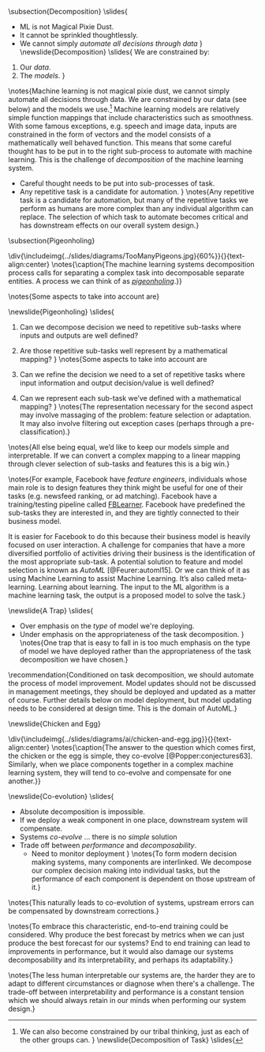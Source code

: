 \subsection{Decomposition}
\slides{
* ML is not Magical Pixie Dust.
* It cannot be sprinkled thoughtlessly.
* We cannot simply *automate all decisions through data*
}
\newslide{Decomposition}
\slides{
We are constrained by:

1. Our *data*.
2. The *models*.
}

\notes{Machine learning is not magical pixie dust, we cannot simply automate all decisions through data. We are constrained by our data (see below) and the models we use.[^tribal]  Machine learning models are relatively simple function mappings that include characteristics such as smoothness. With some famous exceptions, e.g. speech and image data, inputs are constrained in the form of vectors and the model consists of a mathematically well behaved function. This means that some careful thought has to be put in to the right sub-process to automate with machine learning. This is the challenge of *decomposition* of the machine learning system.

[^tribal]: We can also become constrained by our tribal thinking, just as each of the other groups can.
}
\newslide{Decomposition of Task}
\slides{
* Careful thought needs to be put into sub-processes of task.
* Any repetitive task is a candidate for automation.
}
\notes{Any repetitive task is a candidate for automation, but many of the repetitive tasks we perform as humans are more complex than any individual algorithm can replace. The selection of which task to automate becomes critical and has downstream effects on our overall system design.}

\subsection{Pigeonholing}

\div{\includeimg{../slides/diagrams/TooManyPigeons.jpg}{60%}}{}{text-align:center}
\notes{\caption{The machine learning systems decomposition process calls for separating a complex task into decomposable separate entities. A process we can think of as *[pigeonholing](https://en.wikipedia.org/wiki/Pigeonholing)*.}}

\notes{Some aspects to take into account are}

\newslide{Pigeonholing}
\slides{
1. Can we decompose decision we need to repetitive sub-tasks where inputs and outputs are well defined?
2. Are those repetitive sub-tasks well represent by a mathematical mapping?
}
\notes{Some aspects to take into account are

1.  Can we refine the decision we need to a set of repetitive tasks
    where input information and output decision/value is well defined?
2.  Can we represent each sub-task we’ve defined with a mathematical
    mapping?
}
\notes{The representation necessary for the second aspect may involve massaging
of the problem: feature selection or adaptation. It may also involve
filtering out exception cases (perhaps through a pre-classification).}

\notes{All else being equal, we’d like to keep our models simple and
interpretable. If we can convert a complex mapping to a linear mapping
through clever selection of sub-tasks and features this is a big win.}

\notes{For example, Facebook have *feature engineers*, individuals whose main
role is to design features they think might be useful for one of their
tasks (e.g. newsfeed ranking, or ad matching). Facebook have a
training/testing pipeline called
[FBLearner](https://www.facebook.com/Engineering/posts/fblearner-flow-is-a-machine-learning-platform-capable-of-easily-reusing-algorith/10154077833317200/).
Facebook have predefined the sub-tasks they are interested in, and they
are tightly connected to their business model.

It is easier for Facebook to do this because their business model is
heavily focused on user interaction. A challenge for companies that have
a more diversified portfolio of activities driving their business is the
identification of the most appropriate sub-task. A potential solution to
feature and model selection is known as *AutoML* [@Feurer:automl15]. Or we
can think of it as using Machine Learning to assist Machine Learning.
It’s also called meta-learning. Learning about learning. The input to
the ML algorithm is a machine learning task, the output is a proposed
model to solve the task.}

\newslide{A Trap}
\slides{
* Over emphasis on the *type* of model we're deploying.
* Under emphasis on the appropriateness of the task decomposition.
}
\notes{One trap that is easy to fall in is too much emphasis on the type of model we have deployed rather than the appropriateness of the task decomposition we
have chosen.}

\recommendation{Conditioned on task decomposition, we should
automate the process of model improvement. Model updates should not be
discussed in management meetings, they should be deployed and updated as
a matter of course. Further details below on model deployment, but model
updating needs to be considered at design time. This is the domain of
AutoML.}

\newslide{Chicken and Egg}

\div{\includeimg{../slides/diagrams/ai/chicken-and-egg.jpg}}{}{text-align:center}
\notes{\caption{The answer to the question which comes first, the chicken or the egg is simple, they co-evolve [@Popper:conjectures63]. Similarly, when we place components together in a complex machine learning system, they will tend to co-evolve and compensate for one another.}}

\newslide{Co-evolution}
\slides{
* Absolute decomposition is impossible. 
* If we deploy a weak component in one place, downstream system will compensate.
* Systems *co-evolve* ... there is no *simple* solution
* Trade off between *performance* and *decomposability*.
    * Need to monitor deployment
}
\notes{To form modern decision making systems, many components are interlinked.  We decompose our complex decision making into individual tasks, but the performance of each component is dependent on those upstream of it.}

\notes{This naturally leads to co-evolution of systems, upstream errors can be
compensated by downstream corrections.}

\notes{To embrace this characteristic, end-to-end training could be considered. Why produce the best forecast by metrics when we can just produce the best forecast for our systems? End to end training can lead to improvements in performance, but it would also damage our systems decomposability and its interpretability, and perhaps its adaptability.}

\notes{The less human interpretable our systems are, the harder they are to adapt to different circumstances or diagnose when there's a challenge.  The trade-off between interpretability and performance is a constant tension which we should always retain in our minds when performing our system design.}

